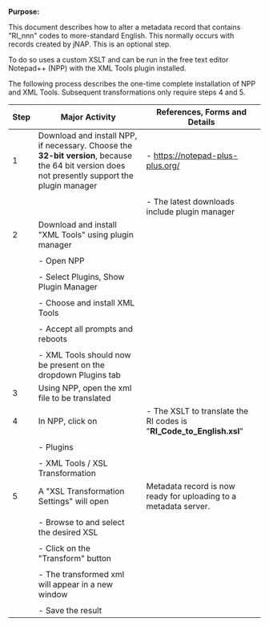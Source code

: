 **Purpose:**



This document describes how to alter a metadata record that contains "RI_nnn" codes to more-standard English. This normally occurs with records created by jNAP. This is an optional step.



To do so uses a custom XSLT and can be run in the free text editor Notepad++ (NPP) with the XML Tools plugin installed.



The following process describes the one-time complete installation of NPP and XML Tools. Subsequent transformations only require steps 4 and 5.



| **Step** | **Major Activity** | **References, Forms and Details** |
| -------- | ------------------ | --------------------------------- |
| 1 | Download and install NPP, if necessary. Choose the **32-bit version**, because the 64 bit version does not presently support the plugin manager | - <https://notepad-plus-plus.org/> |
|  |  |  |
|  |  | - The latest downloads include plugin manager |
| 2 | Download and install "XML Tools" using plugin manager |  |
|  |  |  |
|  | - Open NPP |  |
|  |  |  |
|  | - Select Plugins, Show Plugin Manager |  |
|  |  |  |
|  | - Choose and install XML Tools |  |
|  |  |  |
|  | - Accept all prompts and reboots |  |
|  |  |  |
|  | - XML Tools should now be present on the dropdown Plugins tab |  |
| 3 | Using NPP, open the xml file to be translated |  |
| 4 | In NPP, click on | - The XSLT to translate the RI codes is "**RI_Code_to_English.xsl**" |
|  |  |  |
|  | - Plugins |  |
|  |  |  |
|  | - XML Tools / XSL Transformation |  |
| 5 | A "XSL Transformation Settings" will open | Metadata record is now ready for uploading to a metadata server. |
|  |  |  |
|  | - Browse to and select the desired XSL |  |
|  |  |  |
|  | - Click on the "Transform" button |  |
|  |  |  |
|  | - The transformed xml will appear in a new window |  |
|  |  |  |
|  | - Save the result |  |

